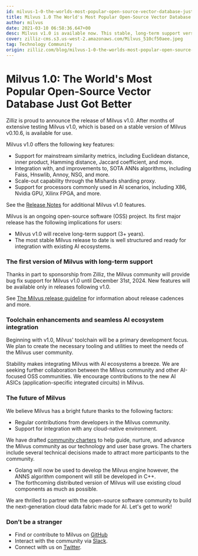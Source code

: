 ```yaml
---
id: milvus-1-0-the-worlds-most-popular-open-source-vector-database-just-got-better.md
title: Milvus 1.0 The World's Most Popular Open-Source Vector Database Just Got Better
author: milvus
date: 2021-03-10 06:58:36.647+00
desc: Milvus v1.0 is available now. This stable, long-term support version powers image/video search, chatbots, and many more AI applications.
cover: zilliz-cms.s3.us-west-2.amazonaws.com/Milvus_510cf50aee.jpeg
tag: Technology Community
origin: zilliz.com/blog/milvus-1-0-the-worlds-most-popular-open-source-vector-database-just-got-better
---
```

  
# Milvus 1.0: The World's Most Popular Open-Source Vector Database Just Got Better
Zilliz is proud to announce the release of Milvus v1.0. After months of extensive testing Milvus v1.0, which is based on a stable version of Milvus v0.10.6, is available for use.

Milvus v1.0 offers the following key features:

- Support for mainstream similarity metrics, including Euclidean distance, inner product, Hamming distance, Jaccard coefficient, and more.
- Integration with, and improvements to, SOTA ANNs algorithms, including Faiss, Hnswlib, Annoy, NSG, and more. 
- Scale-out capability through the Mishards sharding proxy.
- Support for processors commonly used in AI scenarios, including X86, Nvidia GPU, Xilinx FPGA, and more.

See the [Release Notes](https://www.milvus.io/docs/v1.0.0/release_notes.md) for additional Milvus v1.0 features. 

Milvus is an ongoing open-source software (OSS) project. Its first major release has the following implications for users:

- Milvus v1.0 will receive long-term support (3+ years).
- The most stable Milvus release to date is well structured and ready for integration with existing AI ecosystems.

### The first version of Milvus with long-term support

Thanks in part to sponsorship from Zilliz, the Milvus community will provide bug fix support for Milvus v1.0 until December 31st, 2024. New features will be available only in releases following v1.0.

See [The Milvus release guideline](https://milvus.io/docs/v1.0.0/milvus_release_guideline.md) for information about release cadences and more.

### Toolchain enhancements and seamless AI ecosystem integration

Beginning with v1.0, Milvus' toolchain will be a primary development focus. We plan to create the necessary tooling and utilities to meet the needs of the Milvus user community. 

Stability makes integrating Milvus with AI ecosystems a breeze. We are seeking further collaboration between the Milvus community and other AI-focused OSS communities. We encourage contributions to the new AI ASICs (application-specific integrated circuits) in Milvus. 

### The future of Milvus

We believe Milvus has a bright future thanks to the following factors:

- Regular contributions from developers in the Milvus community.
- Support for integration with any cloud-native environment.

We have drafted [community charters](https://milvus.io/docs/v1.0.0/milvus_community_charters.md) to help guide, nurture, and advance the Milvus community as our technology and user base grows. The charters include several technical decisions made to attract more participants to the community.

- Golang will now be used to develop the Milvus engine however, the ANNS algorithm component will still be developed in C++.
- The forthcoming distributed version of Milvus will use existing cloud components as much as possible.

We are thrilled to partner with the open-source software community to build the next-generation cloud data fabric made for AI. Let's get to work!

### Don’t be a stranger

- Find or contribute to Milvus on [GitHub](https://github.com/milvus-io/milvus/)
- Interact with the community via [Slack](https://join.slack.com/t/milvusio/shared_invite/zt-e0u4qu3k-bI2GDNys3ZqX1YCJ9OM~GQ).
- Connect with us on [Twitter](https://twitter.com/milvusio).
  